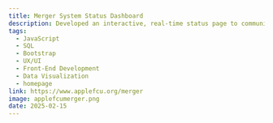 ```yaml
---
title: Merger System Status Dashboard
description: Developed an interactive, real-time status page to communicate system conversion progress to members during a multimillion-dollar merger. Designed a clear and intuitive user interface with custom UX/UI elements using JavaScript, SQL, and Bootstrap.
tags:
  - JavaScript
  - SQL
  - Bootstrap
  - UX/UI
  - Front-End Development
  - Data Visualization
  - homepage
link: https://www.applefcu.org/merger
image: applefcumerger.png
date: 2025-02-15
---
```

